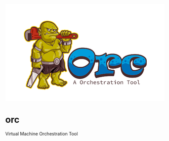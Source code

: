 ![orc logo](https://github.com/olemathias/orc-backend/blob/master/orc.png?raw=true)
# orc
Virtual Machine Orchestration Tool


